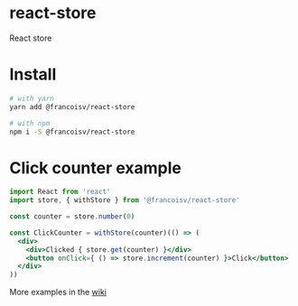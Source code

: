 react-store
===

React store

# Install

```bash
# with yarn
yarn add @francoisv/react-store

# with npm
npm i -S @francoisv/react-store
```

# Click counter example

```jsx
import React from 'react'
import store, { withStore } from '@francoisv/react-store'

const counter = store.number(0)

const ClickCounter = withStore(counter)(() => (
  <div>
    <div>Clicked { store.get(counter) }</div>
    <button onClick={ () => store.increment(counter) }>Click</button>
  </div>
))
```

More examples in the [wiki](https://github.com/co2-git/react-ez-store/wiki)
